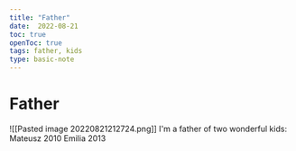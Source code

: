 ```yaml
---
title: "Father"
date:  2022-08-21
toc: true
openToc: true
tags: father, kids
type: basic-note
---
```

# Father
![[Pasted image 20220821212724.png]]
I'm a father of two wonderful kids:
Mateusz 2010
Emilia 2013